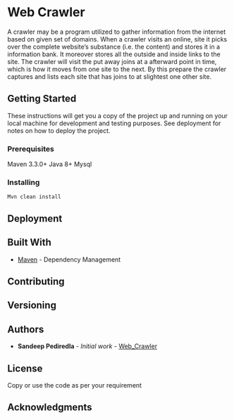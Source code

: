 # Web Crawler
A crawler may be a program utilized to gather information from the internet based on given set of domains. When a crawler 
visits an online, site it picks over the complete website’s substance (i.e. the content) and stores it in a information bank. 
It moreover stores all the outside and inside links to the site. The crawler will visit the put away joins at a afterward point 
in time, which is how it moves from one site to the next. By this prepare the crawler captures and lists each site that has 
joins to at slightest one other site.

## Getting Started

These instructions will get you a copy of the project up and running on your local machine for development and testing purposes. See deployment for notes on how to deploy the project.

### Prerequisites

Maven 3.3.0+
Java 8+
Mysql

### Installing
 
 ```shell
Mvn clean install
```

## Deployment
 

## Built With
 
* [Maven](https://maven.apache.org/) - Dependency Management 

## Contributing

 
## Versioning

 
## Authors

* **Sandeep Pediredla** - *Initial work* - [Web_Crawler](https://github.com/sandeep-pediredla/Web_Crawler)

## License

 Copy or use the code as per your requirement

## Acknowledgments
 
